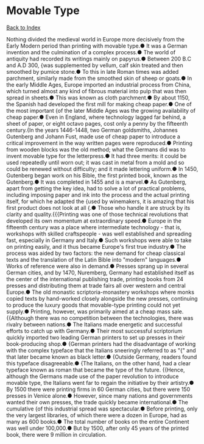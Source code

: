 # Movable Type
[Back to Index](https://github.com/windows10010/tpoExtractor/blob/master/README.md)

Nothing divided the medieval world in Europe more decisively from the Early Modern period than printing with movable type.● It was a German invention and the culmination of a complex process.● The world of antiquity had recorded its writings mainly on papyrus.● Between 200 B.C and A.D 300, {was supplemented by vellum, calf skin treated and then smoothed by pumice stone.● To this in late Roman times was added parchment, similarly made from the smoothed skin of sheep or goats.● In the early Middle Ages, Europe imported an industrial process from China, which turned almost any kind of fibrous material into pulp that was then spread in sheets.● This was known as cloth parchment.● By about 1150, the Spanish had developed the first mill for making cheap paper.● One of the most important {of the later Middle Ages was the growing availability of cheap paper.● Even in England, where technology lagged far behind, a sheet of paper, or eight octavo pages, cost only a penny by the fifteenth century.{In the years 1446-1448, two German goldsmiths, Johannes Gutenberg and Johann Fust, made use of cheap paper to introduce a critical improvement in the way written pages were reproduced.● Printing from wooden blocks was the old method; what the Germans did was to invent movable type for the letterpress.● It had three merits: it could be used repeatedly until worn out; it was cast in metal from a mold and so could be renewed without difficulty; and it made lettering uniform.● In 1450, Gutenberg began work on his Bible, the first printed book, known as the Gutenberg.● It was completed in 1455 and is a marvel.● As Gutenberg, apart from getting the key idea, had to solve a lot of practical problems, including imposing paper and ink into the process and the actual printing itself, for which he adapted the {used by winemakers, it is amazing that his first product does not look at all {.● Those who handle it are struck by its clarity and quality.{{{Printing was one of those technical revolutions that developed its own momentum at extraordinary speed.● Europe in the fifteenth century was a place where intermediate technology - that is, workshops with skilled craftspeople - was well established and spreading fast, especially in Germany and Italy.● Such workshops were able to take on printing easily, and it thus became Europe's first true industry.● The process was aided by two factors: the new demand for cheap classical texts and the translation of the Latin Bible into "modern" languages.● Works of reference were also in demand.● Presses sprang up in several German cities, and by 1470, Nuremberg, Germany had established itself as the center of the international publishing trade, printing books from 24 presses and distributing them at trade fairs all over western and central Europe.● The old monastic scriptoria-monastery workshops where monks copied texts by hand-worked closely alongside the new presses, continuing to produce the luxury goods that movable-type printing could not yet supply.● Printing, however, was primarily aimed at a cheap mass sale.{{Although there was no competition between the technologies, there was rivalry between nations.● The Italians made energetic and successful efforts to catch up with Germany.● Their most successful scriptorium quickly imported two leading German printers to set up presses in their book-producing shop.● {German printers had the disadvantage of working with the complex typeface that the Italians sneeringly referred to as "{" and that later became known as black letter.● {Outside Germany, readers found this typeface disagreeable.● {The Italians, on the other hand, had a clear typeface known as roman that became the type of the future. {{Hence, although the Germans made use of the paper revolution to introduce movable type, the Italians went far to regain the initiative by their artistry.● By 1500 there were printing firms in 60 German cities, but there were 150 presses in Venice alone.● However, since many nations and governments wanted their own presses, the trade quickly became international.● The cumulative {of this industrial spread was spectacular.● Before printing, only the very largest libraries, of which there were a dozen in Europe, had as many as 600 books.● The total number of books on the entire Continent was well under 100,000.● But by 1500, after only 45 years of the printed book, there were 9 million in circulation.